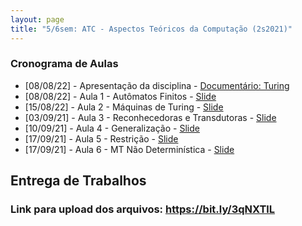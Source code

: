 ```yaml
---
layout: page
title: "5/6sem: ATC - Aspectos Teóricos da Computação (2s2021)"
---
```


### Cronograma de Aulas

- [08/08/22] - Apresentação da disciplina - <a href="https://www.youtube.com/watch?v=x2AXca1kPQk&feature=youtu.be" target="_blank">Documentário: Turing</a>
- [08/08/22] - Aula 1 - Autômatos Finitos - <a href="/atc/Aula1.pdf" target="_blank">Slide</a>
- [15/08/22] - Aula 2 - Máquinas de Turing - <a href="/atc/Aula2.pdf" target="_blank">Slide</a>
- [03/09/21] - Aula 3 - Reconhecedoras e Transdutoras - <a href="/atc/Aula3.pdf" target="_blank">Slide</a>
- [10/09/21] - Aula 4 - Generalização - <a href="/atc/Aula4-Generalizacao.pdf" target="_blank">Slide</a>
- [17/09/21] - Aula 5 - Restrição - <a href="/atc/Aula5-Restricao.pdf" target="_blank">Slide</a>
- [17/09/21] - Aula 6 - MT Não Determinística - <a href="/atc/Aula6-MTNaoDeterministica.pdf" target="_blank">Slide</a>

<!--- [20/08/21] - Aula 1 - Autômatos Finitos - <a href="/atc/Aula1.pdf" target="_blank">Slide</a>
- [27/08/21] - Aula 2 - Máquinas de Turing - <a href="/atc/Aula2.pdf" target="_blank">Slide</a>
- [03/09/21] - Aula 3 - Reconhecedoras e Transdutoras - <a href="/atc/Aula3.pdf" target="_blank">Slide</a>
- [10/09/21] - Aula 4 - Generalização - <a href="/atc/Aula4-Generalizacao.pdf" target="_blank">Slide</a>
- [17/09/21] - Aula 5 - Restrição - <a href="/atc/Aula5-Restricao.pdf" target="_blank">Slide</a>
- [24/09/21] - Aula 6 - Decidibilidade - <a href="/atc/Aula7-Decidibilidade.pdf" target="_blank">Slide</a>
- [01/10/21] - Aula 7 - Indecidibilidade - <a href="/atc/Aula8-Indecidibilidade.pdf" target="_blank">Slide</a>
- [01/10/21] - Aula 8 - Complexidade Assintótica - <a href="/atc/Aula9-ComplAssintotica.pdf" target="_blank">Slide</a>-->

## Entrega de Trabalhos

### Link para upload dos arquivos: <a href="https://bit.ly/3qNXTlL" target="_blank">https://bit.ly/3qNXTlL</a>

<!-- 
#### 1) [1.0pt] Exercícios da Aula 1 - [Para nota]:
 - Renomear o arquivo para: **XYZ123-aula1.pdf**, onde XYZ123 é o seu RA. Formatos aceitos: pdf, doc, jpg, zip, rar.

#### 2) [1.0pt] Exercícios da Aula 2 - [Para nota]:
 - Renomear o arquivo para: **XYZ123-aula2.pdf**, onde XYZ123 é o seu RA. Formatos aceitos: pdf, doc, jpg, zip, rar.

#### 3) [1.0pt] Exercícios da Aula 3 - [Para nota]:
 - Renomear o arquivo para: **XYZ123-aula3.pdf**, onde XYZ123 é o seu RA. Formatos aceitos: pdf, doc, jpg, zip, rar.

#### 4) [1.0pt] Exercícios da Aula 4 - [Para nota]:
 - Renomear o arquivo para: **XYZ123-aula4.pdf**, onde XYZ123 é o seu RA. Formatos aceitos: pdf, doc, jpg, zip, rar.

#### 5) [1.0pt]  Apresentação sobre a linguagem LD [Para nota]:
 - Renomear o arquivo para: **XYZ123-ld.pdf**, onde XYZ123 é o seu RA. 

#### 4) [1.0pt] Exercícios da Aula 8 - [Para nota]:
 - <a href="https://forms.office.com/r/9SzQRpQLJi" target="_blank">https://forms.office.com/r/9SzQRpQLJi</a> -->

<!--
#### 2) [1.0]  Lista 1 (<a href="/atc/ex-mt-enunciado.pdf" target="_blank">link</a>):
 - Renomear o arquivo para: **XYZ123-lista1.pdf**, onde XYZ123 é o seu RA. 

#### 3) [1.0]  Apresentação sobre a linguagem LD:
 - Renomear o arquivo para: **XYZ123-ld.pdf**, onde XYZ123 é o seu RA. 

#### 4) [1.0]  Lista 2 (<a href="/atc/lista2.pdf" target="_blank">link</a>):
 - Renomear o arquivo para: **XYZ123-lista2.pdf**, onde XYZ123 é o seu RA. 

### Prazo de entrega: 26/05 as 19h
-->
